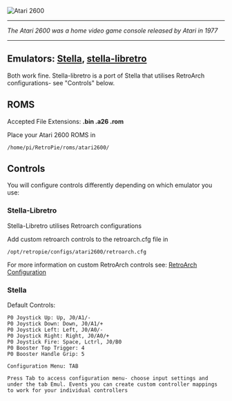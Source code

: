 ![Atari 2600](http://upload.wikimedia.org/wikipedia/commons/0/09/Atari_2600_Logo.png)
***
_The Atari 2600 was a home video game console released by Atari in 1977_
***
## Emulators: [Stella](http://stella.sourceforge.net/), [stella-libretro](https://github.com/libretro/stella-libretro)

Both work fine. Stella-libretro is a port of Stella that utilises RetroArch configurations- see "Controls" below.

## ROMS
Accepted File Extensions: **.bin .a26 .rom**

Place your Atari 2600 ROMS in
```shell
/home/pi/RetroPie/roms/atari2600/
```
## Controls
You will configure controls differently depending on which emulator you use:

### Stella-Libretro

Stella-Libretro utilises Retroarch configurations

Add custom retroarch controls to the retroarch.cfg file in
```shell
/opt/retropie/configs/atari2600/retroarch.cfg
```
For more information on custom RetroArch controls see: [RetroArch Configuration](https://github.com/petrockblog/RetroPie-Setup/wiki/RetroArch-Configuration)

### Stella

Default Controls:
```shell
P0 Joystick Up: Up, J0/A1/-
P0 Joystick Down: Down, J0/A1/+
P0 Joystick Left: Left, J0/A0/-
P0 Joystick Right: Right, J0/A0/+
P0 Joystick Fire: Space, Lctrl, J0/B0
P0 Booster Top Trigger: 4
P0 Booster Handle Grip: 5

Configuration Menu: TAB

Press Tab to access configuration menu- choose input settings and under the tab Emul. Events you can create custom controller mappings to work for your individual controllers
```
